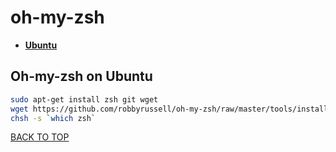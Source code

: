 oh-my-zsh
=========

* [**Ubuntu**](#oh-my-zsh-on-ubuntu)

## Oh-my-zsh on Ubuntu
```sh
sudo apt-get install zsh git wget
wget https://github.com/robbyrussell/oh-my-zsh/raw/master/tools/install.sh -O - | zsh
chsh -s `which zsh`
```
[BACK TO TOP](https://github.com/ctrl-alt-del/devenv/tree/master/terminal)
